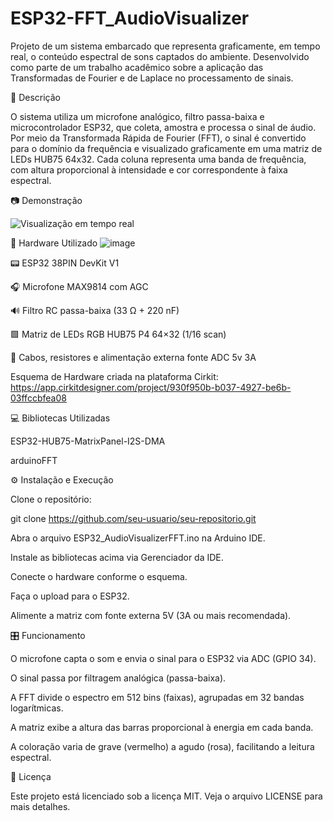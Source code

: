 # ESP32-FFT_AudioVisualizer

Projeto de um sistema embarcado que representa graficamente, em tempo real, o conteúdo espectral de sons captados do ambiente. Desenvolvido como parte de um trabalho acadêmico sobre a aplicação das Transformadas de Fourier e de Laplace no processamento de sinais.

📌 Descrição

O sistema utiliza um microfone analógico, filtro passa-baixa e microcontrolador ESP32, que coleta, amostra e processa o sinal de áudio. Por meio da Transformada Rápida de Fourier (FFT), o sinal é convertido para o domínio da frequência e visualizado graficamente em uma matriz de LEDs HUB75 64x32. Cada coluna representa uma banda de frequência, com altura proporcional à intensidade e cor correspondente à faixa espectral.

📷 Demonstração

![Visualização em tempo real](https://github.com/jotapedro7/ESP32-FFT_AudioVisualizer/blob/main/assets/readme/gif_demonstrativo.gif)


🔧 Hardware Utilizado
![image](https://github.com/user-attachments/assets/b84796b0-e1ce-4734-ac03-bcbc087f58bd)

📟 ESP32 38PIN DevKit V1

🎧 Microfone MAX9814 com AGC

🔊 Filtro RC passa-baixa (33 Ω + 220 nF)

🟩 Matriz de LEDs RGB HUB75 P4 64×32 (1/16 scan)

📡 Cabos, resistores e alimentação externa fonte ADC 5v 3A

Esquema de Hardware criada na plataforma Cirkit: https://app.cirkitdesigner.com/project/930f950b-b037-4927-be6b-03ffccbfea08

💻 Bibliotecas Utilizadas

ESP32-HUB75-MatrixPanel-I2S-DMA

arduinoFFT

⚙️ Instalação e Execução

Clone o repositório:

git clone https://github.com/seu-usuario/seu-repositorio.git

Abra o arquivo ESP32_AudioVisualizerFFT.ino na Arduino IDE.

Instale as bibliotecas acima via Gerenciador da IDE.

Conecte o hardware conforme o esquema.

Faça o upload para o ESP32.

Alimente a matriz com fonte externa 5V (3A ou mais recomendada).

🎛️ Funcionamento

O microfone capta o som e envia o sinal para o ESP32 via ADC (GPIO 34).

O sinal passa por filtragem analógica (passa-baixa).

A FFT divide o espectro em 512 bins (faixas), agrupadas em 32 bandas logarítmicas.

A matriz exibe a altura das barras proporcional à energia em cada banda.

A coloração varia de grave (vermelho) a agudo (rosa), facilitando a leitura espectral.





📜 Licença

Este projeto está licenciado sob a licença MIT. Veja o arquivo LICENSE para mais detalhes.

